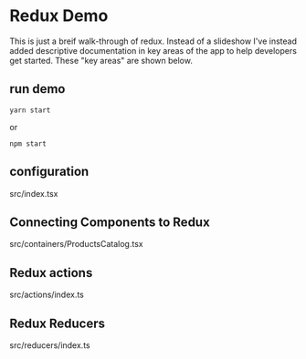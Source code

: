 # Redux Demo

This is just a breif walk-through of redux. Instead of a slideshow I've instead
added descriptive documentation in key areas of the app to help developers get started.
These "key areas" are shown below.

## run demo


`yarn start`

or

`npm start`

## configuration
src/index.tsx

## Connecting Components to Redux

src/containers/ProductsCatalog.tsx

## Redux actions
src/actions/index.ts

## Redux Reducers
src/reducers/index.ts